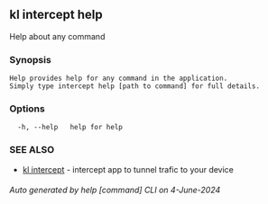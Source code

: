 ## kl intercept help

Help about any command

### Synopsis

```
Help provides help for any command in the application.
Simply type intercept help [path to command] for full details.
```

### Options

```
  -h, --help   help for help
```

### SEE ALSO

* [kl intercept](kl_intercept.md)  - intercept app to tunnel trafic to your device

###### Auto generated by help [command] CLI on 4-June-2024
